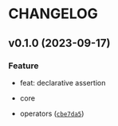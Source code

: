 # CHANGELOG



## v0.1.0 (2023-09-17)

### Feature

* feat: declarative assertion

* core
* operators ([`cbe7da5`](https://github.com/nadobando/pydiction/commit/cbe7da5d5ac764efcdd2c0d72b7a0eff3a0e5230))
